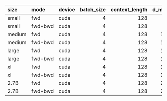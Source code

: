 | size   | mode    | device   |   batch_size |   context_length |   d_model |   d_ff |   num_layers |   num_heads |   warmup_iter |   n_iter |    mean_s |       std_s |   peak_mem_mb |
|:-------|:--------|:---------|-------------:|-----------------:|----------:|-------:|-------------:|------------:|--------------:|---------:|----------:|------------:|--------------:|
| small  | fwd     | cuda     |            4 |              128 |       768 |   3072 |           12 |          12 |             1 |       10 | 0.0263708 | 0.000674041 |       550.108 |
| small  | fwd+bwd | cuda     |            4 |              128 |       768 |   3072 |           12 |          12 |             1 |       10 | 0.0700107 | 0.00302113  |      1280.44  |
| medium | fwd     | cuda     |            4 |              128 |      1024 |   4096 |           24 |          16 |             1 |       10 | 0.0498092 | 0.000133697 |      1712.23  |
| medium | fwd+bwd | cuda     |            4 |              128 |      1024 |   4096 |           24 |          16 |             1 |       10 | 0.107668  | 0.0102769   |      3422.45  |
| large  | fwd     | cuda     |            4 |              128 |      1280 |   5120 |           36 |          20 |             1 |       10 | 0.0370991 | 0.000139602 |      3910.05  |
| large  | fwd+bwd | cuda     |            4 |              128 |      1280 |   5120 |           36 |          20 |             1 |       10 | 0.140533  | 0.0149137   |      7743.89  |
| xl     | fwd     | cuda     |            4 |              128 |      1600 |   6400 |           48 |          25 |             1 |       10 | 0.066688  | 0.000166981 |      7918.65  |
| xl     | fwd+bwd | cuda     |            4 |              128 |      1600 |   6400 |           48 |          25 |             1 |       10 | 0.214248  | 0.000345418 |     15732.7   |
| 2.7B   | fwd     | cuda     |            4 |              128 |      2560 |  10240 |           32 |          32 |             1 |       10 | 0.0873711 | 0.000188711 |     13268.7   |
| 2.7B   | fwd+bwd | cuda     |            4 |              128 |      2560 |  10240 |           32 |          32 |             1 |       10 | 0.301108  | 4.89181e-05 |     26302.6   |